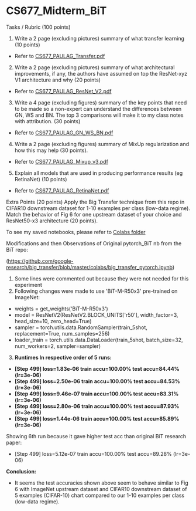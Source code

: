 # CS677_Midterm_BiT
Tasks / Rubric (100 points)
1) Write a 2 page (excluding pictures) summary of what transfer learning (10 points)

- Refer to [CS677_PAULAG_Transfer.pdf](https://github.com/paul-data-science/CS677_Midterm_BiT/blob/main/CS677_PAULAG_Transfer.pdf)

2) Write a 2 page (excluding pictures) summary of what architectural improvements, if any, the authors have assumed on top the ResNet-xyz V1 architecture and why (20 points)

- Refer to [CS677_PAULAG_ResNet_V2.pdf](https://github.com/paul-data-science/CS677_Midterm_BiT/blob/main/CS677_PAULAG_ResNet_V2.pdf)

3) Write a 4 page (excluding figures) summary of the key points that need to be made so a non-expert can understand the differences between GN, WS and BN. The top 3 comparisons will make it to my class notes with attribution. (30 points)

- Refer to [CS677_PAULAG_GN_WS_BN.pdf](https://github.com/paul-data-science/CS677_Midterm_BiT/blob/main/CS677_PAULAG_GN_WS_BN.pdf)

4) Write a 2 page (excluding figures) summary of MixUp regularization and how this may help (30 points).

- Refer to [CS677_PAULAG_Mixup_v3.pdf](https://github.com/paul-data-science/CS677_Midterm_BiT/blob/main/CS677_PAULAG_Mixup_v3.pdf)

5) Explain all models that are used in producing performance results (eg RetinaNet) (10 points)

- Refer to [CS677_PAULAG_RetinaNet.pdf](https://github.com/paul-data-science/CS677_Midterm_BiT/blob/main/CS677_PAULAG_RetinaNet.pdf)

Extra Points (20 points)
Apply the Big Transfer technique from this repo in CIFAR10 downstream dataset for 1-10 examples per class (low-data regime). 
Match the behavior of Fig 6 for one upstream dataset of your choice and ResNet50-x3 architecture (20 points).

To see my saved notebooks, please refer to [Colabs folder](https://github.com/paul-data-science/CS677_Midterm_BiT/tree/main/colab)

Modifications and then Observations of Original pytorch_BiT nb from the BiT repo:

(https://github.com/google-research/big_transfer/blob/master/colabs/big_transfer_pytorch.ipynb)

1) Some lines were commented out because they were not needed for this experiment
2) Following changes were made to use 'BiT-M-R50x3' pre-trained on ImageNet: 
-	weights = get_weights('BiT-M-R50x3')
-	model = ResNetV2(ResNetV2.BLOCK_UNITS['r50'], width_factor=3, head_size=10, zero_head=True)
-	sampler = torch.utils.data.RandomSampler(train_5shot, replacement=True, num_samples=256)
-	loader_train = torch.utils.data.DataLoader(train_5shot, batch_size=32, num_workers=2, sampler=sampler)
3) **Runtimes In respective order of 5 runs:**
- **[Step 499] loss=1.83e-06 train accu=100.00% test accu=84.44% (lr=3e-06)**
- **[Step 499] loss=2.50e-06 train accu=100.00% test accu=84.53% (lr=3e-06)**
- **[Step 499] loss=9.46e-07 train accu=100.00% test accu=83.31% (lr=3e-06)**
- **[Step 499] loss=2.80e-06 train accu=100.00% test accu=87.93% (lr=3e-06)**
- **[Step 499] loss=1.44e-06 train accu=100.00% test accu=85.89% (lr=3e-06)**

Showing 6th run because it gave higher test acc than original BiT research paper:
- [Step 499] loss=5.12e-07 train accu=100.00% test accu=89.28% (lr=3e-06)

**Conclusion:**
- It seems the test accuracies shown above seem to behave similar to Fig 6 with ImageNet upstream dataset
and CIFAR10 downstream dataset of 5 examples (CIFAR-10) chart compared to our 1-10 examples per class (low-data regime).
